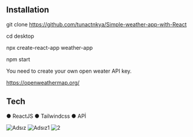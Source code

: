 Installation
--------------------------------------------------------------
git clone https://github.com/tunactnkya/Simple-weather-app-with-React

cd desktop

npx create-react-app weather-app

npm start



You need to create your own open weater API key.

https://openweathermap.org/

Tech
--------------------------------------------------------
● ReactJS
● Tailwindcss
● APİ



![Adsız](https://user-images.githubusercontent.com/93832227/220766248-331cc245-2dd4-4c43-b5ff-b9bdc7137857.png)
![Adsız1](https://user-images.githubusercontent.com/93832227/220766264-e60a0e30-dfca-46f7-9555-fcb6cac0da3d.png)
![2](https://user-images.githubusercontent.com/93832227/220766290-dc89a7f9-c629-48be-b103-1f70ca5e807f.png)
